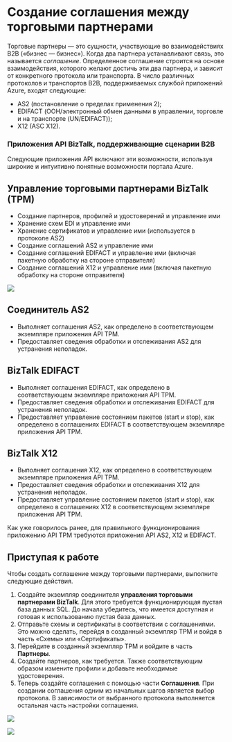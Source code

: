 <properties 
   pageTitle="Создание соглашения между торговыми партнерами в службе приложений Microsoft Azure" 
   description="Создание соглашений между торговыми партнерами" 
   services="app-service\logic" 
   documentationCenter=".net,nodejs,java" 
   authors="rajram" 
   manager="dwrede" 
   editor=""/>

<tags
   ms.service="app-service-logic"
   ms.devlang="multiple"
   ms.topic="article"
   ms.tgt_pltfrm="na"
   ms.workload="integration" 
   ms.date="07/01/2015"
   ms.author="rajram"/>


# Создание соглашения между торговыми партнерами   

Торговые партнеры — это сущности, участвующие во взаимодействиях B2B («бизнес — бизнес»). Когда два партнера устанавливают связь, это называется *соглашение*. Определенное соглашение строится на основе взаимодействия, которого желают достичь эти два партнера, и зависит от конкретного протокола или транспорта. В число различных протоколов и транспортов B2B, поддерживаемых службой приложений Azure, входят следующие:

- AS2 (постановление о пределах применения 2);
- EDIFACT (ООН/электронный обмен данными в управлении, торговле и на транспорте (UN/EDIFACT));
- X12 (ASC X12).

### Приложения API BizTalk, поддерживающие сценарии B2B
Следующие приложения API включают эти возможности, используя широкие и интуитивно понятные возможности портала Azure.


## Управление торговыми партнерами BizTalk (TPM)
- Создание партнеров, профилей и удостоверений и управление ими
- Хранение схем EDI и управление ими
- Хранение сертификатов и управление ими (используется в протоколе AS2)
- Создание соглашений AS2 и управление ими
- Создание соглашений EDIFACT и управление ими (включая пакетную обработку на стороне отправителя)
- Создание соглашений X12 и управление ими (включая пакетную обработку на стороне отправителя)

![][1]


## Соединитель AS2
- Выполняет соглашения AS2, как определено в соответствующем экземпляре приложения API TPM.
- Предоставляет сведения обработки и отслеживания AS2 для устранения неполадок.


## BizTalk EDIFACT
- Выполняет соглашения EDIFACT, как определено в соответствующем экземпляре приложения API TPM.
- Предоставляет сведения обработки и отслеживания EDIFACT для устранения неполадок.
- Предоставляет управление состоянием пакетов (start и stop), как определено в соглашениях EDIFACT в соответствующем экземпляре приложения API TPM.


## BizTalk X12
- Выполняет соглашения X12, как определено в соответствующем экземпляре приложения API TPM. 
- Предоставляет сведения обработки и отслеживания X12 для устранения неполадок.
- Предоставляет управление состоянием пакетов (start и stop), как определено в соглашениях X12 в соответствующем экземпляре приложения API TPM.

Как уже говорилось ранее, для правильного функционирования приложению API TPM требуются приложения API AS2, X12 и EDIFACT.


## Приступая к работе
Чтобы создать соглашение между торговыми партнерами, выполните следующие действия.

1. Создайте экземпляр соединителя **управления торговыми партнерами BizTalk**. Для этого требуется функционирующая пустая база данных SQL. До начала убедитесь, что имеется доступная и готовая к использованию пустая база данных.
2. Отправьте схемы и сертификаты в соответствии с соглашениями. Это можно сделать, перейдя в созданный экземпляр TPM и войдя в часть «Схемы» или «Сертификаты».
3. Перейдите в созданный экземпляр TPM и войдите в часть **Партнеры**.
4. Создайте партнеров, как требуется. Также соответствующим образом измените профили и добавьте необходимые удостоверения.
5. Теперь создайте соглашения с помощью части **Соглашения**. При создании соглашения одним из начальных шагов является выбор протокола. В зависимости от выбранного протокола выполняется остальная часть настройки соглашения.

![][2]

![][3]

<!--Image references-->
[1]: ./media/app-service-logic-create-a-trading-partner-agreement/TPMResourceView.jpg
[2]: ./media/app-service-logic-create-a-trading-partner-agreement/ProtocolSelection.jpg
[3]: ./media/app-service-logic-create-a-trading-partner-agreement/X12AgreementCreation.jpg
 

<!---HONumber=July15_HO3-->